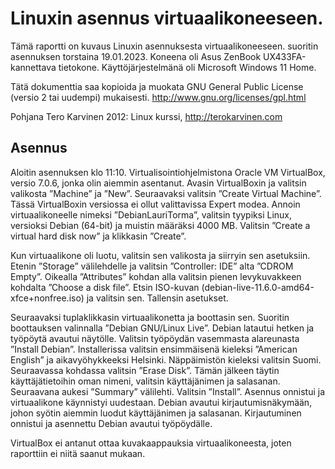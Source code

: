 
# Linuxin asennus virtuaalikoneeseen.

Tämä raportti on kuvaus Linuxin asennuksesta virtuaalikoneeseen. suoritin asennuksen torstaina 19.01.2023. Koneena oli Asus ZenBook UX433FA-kannettava tietokone.
Käyttöjärjestelmänä oli Microsoft Windows 11 Home.

Tätä dokumenttia saa kopioida ja muokata GNU General Public License (versio 2 tai uudempi) mukaisesti. http://www.gnu.org/licenses/gpl.html

Pohjana Tero Karvinen 2012: Linux kurssi, http://terokarvinen.com

## Asennus

Aloitin asennuksen klo 11:10. Virtualisointiohjelmistona Oracle VM VirtualBox, versio 7.0.6, jonka olin aiemmin asentanut.
Avasin VirtualBoxin ja valitsin valikosta ”Machine” ja ”New”. Seuraavaksi valitsin ”Create Virtual Machine”.
Tässä VirtualBoxin versiossa ei ollut valittavissa Expert modea. Annoin virtuaalikoneelle nimeksi ”DebianLauriTorma”, valitsin tyypiksi Linux,
versioksi Debian (64-bit) ja muistin määräksi 4000 MB. Valitsin ”Create a virtual hard disk now” ja klikkasin ”Create”.

Kun virtuaalikone oli luotu, valitsin sen valikosta ja siirryin sen asetuksiin. Etenin ”Storage” välilehdelle ja valitsin ”Controller: IDE” alta ”CDROM Empty”.
Oikealla ”Attributes” kohdan alla valitsin pienen levykuvakkeen kohdalta ”Choose a disk file”. Etsin ISO-kuvan (debian-live-11.6.0-amd64-xfce+nonfree.iso) ja valitsin sen.
Tallensin asetukset.

Seuraavaksi tuplaklikkasin virtuaalikonetta ja boottasin sen. Suoritin boottauksen valinnalla ”Debian GNU/Linux Live”. Debian latautui hetken ja työpöytä avautui näytölle. Valitsin työpöydän vasemmasta alareunasta ”Install Debian”. 
Installerissa valitsin ensimmäisenä kieleksi ”American English” ja aikavyöhykkeeksi Helsinki. Näppäimistön kieleksi valitsin Suomi.
Seuraavassa kohdassa valitsin ”Erase Disk”. Tämän jälkeen täytin käyttäjätietoihin oman nimeni, valitsin käyttäjänimen ja salasanan.
Seuraavana aukesi ”Summary” välilehti. Valitsin ”Install”. 
Asennus onnistui ja virtuaalikone käynnistyi uudestaan. Debian avautui kirjautumisnäkymään, johon syötin aiemmin luodut käyttäjänimen ja salasanan.
Kirjautuminen onnistui ja asennettu Debian avautui työpöydälle.

VirtualBox ei antanut ottaa kuvakaappauksia virtuaalikoneesta, joten raporttiin ei niitä saanut mukaan.
